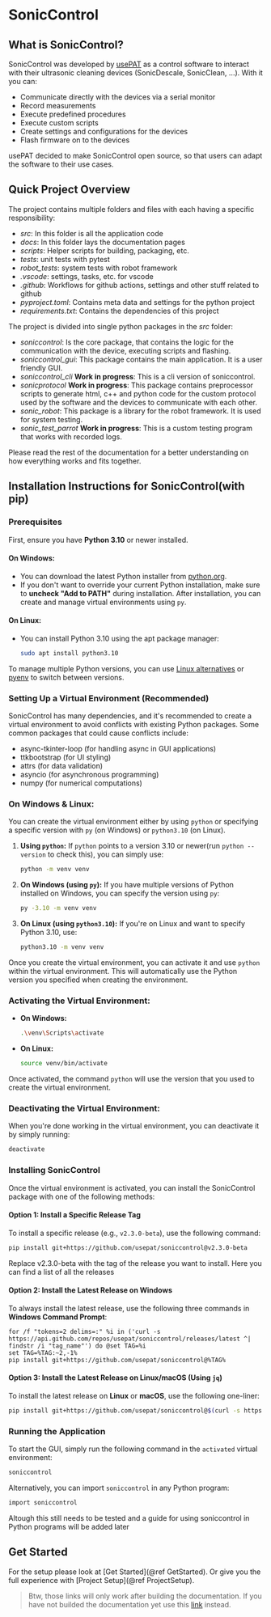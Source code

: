 # SonicControl

## What is SonicControl?

SonicControl was developed by [usePAT](https://www.usepat.com/) as a control software to interact with their ultrasonic cleaning devices (SonicDescale, SonicClean, ...).
With it you can:
- Communicate directly with the devices via a serial monitor
- Record measurements
- Execute predefined procedures
- Execute custom scripts
- Create settings and configurations for the devices
- Flash firmware on to the devices

usePAT decided to make SonicControl open source, so that users can adapt the software to their use cases.

## Quick Project Overview

The project contains multiple folders and files with each having a specific responsibility:
- *src*: In this folder is all the application code
- *docs*: In this folder lays the documentation pages
- *scripts*: Helper scripts for building, packaging, etc.
- *tests*: unit tests with pytest
- *robot_tests*: system tests with robot framework
- *.vscode*: settings, tasks, etc. for vscode
- *.github*: Workflows for github actions, settings and other stuff related to github
- *pyproject.toml*: Contains meta data and settings for the python project
- *requirements.txt*: Contains the dependencies of this project 

The project is divided into single python packages in the *src* folder:
- *soniccontrol*: Is the core package, that contains the logic for the communication with the device, executing scripts and flashing.
- *soniccontrol_gui*: This package contains the main application. It is a user friendly GUI.
- *soniccontrol_cli* **Work in progress**: This is a cli version of soniccontrol.
- *sonicprotocol* **Work in progress**: This package contains preprocessor scripts to generate html, c++ and python code for the custom protocol used by the software and the devices to communicate with each other.
- *sonic_robot*: This package is a library for the robot framework. It is used for system testing.
- *sonic_test_parrot* **Work in progress**: This is a custom testing program that works with recorded logs. 

Please read the rest of the documentation for a better understanding on how everything works and fits together.

## Installation Instructions for SonicControl(with pip)

### Prerequisites

First, ensure you have **Python 3.10** or newer installed.

#### On Windows:

- You can download the latest Python installer from [python.org](https://www.python.org/downloads/).
- If you don't want to override your current Python installation, make sure to **uncheck "Add to PATH"** during installation. After installation, you can create and manage virtual environments using `py`.

#### On Linux:

- You can install Python 3.10 using the apt package manager:

  ```bash
  sudo apt install python3.10
To manage multiple Python versions, you can use [Linux alternatives](https://man7.org/linux/man-pages/man1/update-alternatives.1.html) or [pyenv](https://github.com/pyenv/pyenv) to switch between versions.

### Setting Up a Virtual Environment (Recommended)

SonicControl has many dependencies, and it's recommended to create a virtual environment to avoid conflicts with existing Python packages. Some common packages that could cause conflicts include:
- async-tkinter-loop (for handling async in GUI applications)
- ttkbootstrap (for UI styling)
- attrs (for data validation)
- asyncio (for asynchronous programming)
- numpy (for numerical computations)

### On Windows & Linux:

You can create the virtual environment either by using `python` or specifying a specific version with `py` (on Windows) or `python3.10` (on Linux).

1. **Using `python`:** If `python` points to a version 3.10 or newer(run `python --version` to check this), you can simply use:

    ```bash
    python -m venv venv
    ```

2. **On Windows (using `py`):** If you have multiple versions of Python installed on Windows, you can specify the version using `py`:

    ```bash
    py -3.10 -m venv venv
    ```

3. **On Linux (using `python3.10`):** If you're on Linux and want to specify Python 3.10, use:

    ```bash
    python3.10 -m venv venv
    ```

Once you create the virtual environment, you can activate it and use `python` within the virtual environment. This will automatically use the Python version you specified when creating the environment.

### Activating the Virtual Environment:

- **On Windows:**

    ```bash
    .\venv\Scripts\activate
    ```

- **On Linux:**

    ```bash
    source venv/bin/activate
    ```

Once activated, the command `python` will use the version that you used to create the virtual environment.

### Deactivating the Virtual Environment:

When you're done working in the virtual environment, you can deactivate it by simply running:

```bash
deactivate
```

### Installing SonicControl

Once the virtual environment is activated, you can install the SonicControl package with one of the following methods:

#### Option 1: Install a Specific Release Tag
To install a specific release (e.g., `v2.3.0-beta`), use the following command:

```bash
pip install git+https://github.com/usepat/soniccontrol@v2.3.0-beta
```
Replace v2.3.0-beta with the tag of the release you want to install.
Here you can find a list of all the releases

#### Option 2: Install the Latest Release on Windows

To always install the latest release, use the following three commands in **Windows Command Prompt**:

```batch
for /f "tokens=2 delims=:" %i in ('curl -s https://api.github.com/repos/usepat/soniccontrol/releases/latest ^| findstr /i "tag_name"') do @set TAG=%i
set TAG=%TAG:~2,-1%
pip install git+https://github.com/usepat/soniccontrol@%TAG%
````

#### Option 3: Install the Latest Release on Linux/macOS (Using `jq`)

To install the latest release on **Linux** or **macOS**, use the following one-liner:

```bash
pip install git+https://github.com/usepat/soniccontrol@$(curl -s https://api.github.com/repos/usepat/soniccontrol/releases/latest | jq -r .tag_name)
```

### Running the Application
To start the GUI, simply run the following command in the `activated` virtual environment:

```bash
soniccontrol
```
Alternatively, you can import `soniccontrol` in any Python program:
```bash
import soniccontrol
```
Altough this still needs to be tested and a guide for using soniccontrol in Python programs will be added later

## Get Started 

For the setup please look at [Get Started](@ref GetStarted).
Or give you the full experience with [Project Setup](@ref ProjectSetup).  

> Btw, those links will only work after building the documentation. 
> If you have not builded the documentation yet use this [link](./docs/get_started.md) instead.


